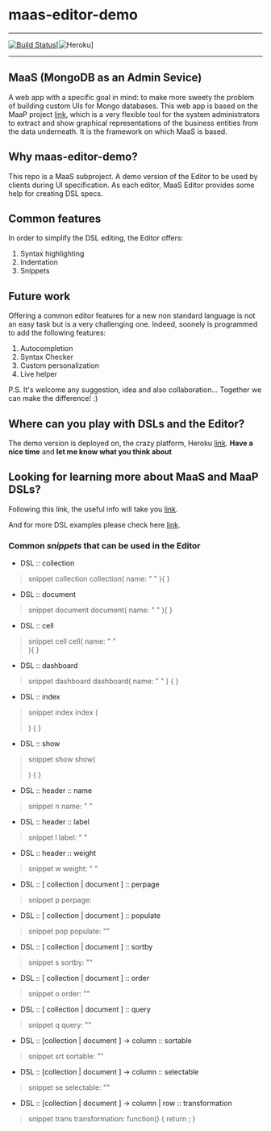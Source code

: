 # maas-editor-demo
--------------------------------------------------------

[![Build Status](https://semaphoreci.com/api/v1/projects/b7c4bbc6-f1b3-4066-8c99-51168ca58f69/967037/shields_badge.svg)](https://semaphoreci.com/apetrovYa/maas-editor-demo)[![Heroku](http://heroku-badge.herokuapp.com/?app=maas-editor-demo&style=flat&svg=1)]

--------------------------------------------------------

## MaaS (MongoDB as an Admin Sevice)

A web app with a specific goal in mind: to make more sweety the problem of building custom UIs for Mongo databases.
This web app is based on the MaaP project [link](https://github.com/steakholders/maap), which is a very flexible tool for the system administrators to extract and show graphical representations of the business entities from the data underneath. It is the framework on which MaaS is based.  

## Why maas-editor-demo?

This repo is a MaaS subproject. A demo version of the Editor to be used by clients during UI specification. As each editor, 
MaaS Editor provides some help for creating DSL specs.

## Common features

In order to simplify the DSL editing, the Editor offers:
1. Syntax highlighting
2. Indentation
3. Snippets

## Future work

Offering a common editor features for a new non standard language is not an easy task but is a very challenging one.
Indeed, soonely is programmed to add the following features:
1. Autocompletion 
2. Syntax Checker
3. Custom personalization
4. Live helper

P.S. It's welcome any suggestion, idea and also collaboration... Together we can make the difference! :) 

## Where can you play with DSLs and the Editor?

The demo version is deployed on, the crazy platform, Heroku [link](https://maas-editor-demo.herokuapp.com/#/).
****Have a nice time****  and ****let me know what you think about****

## Looking for learning more about MaaS and MaaP DSLs?

Following this link, the useful info will take you [link](https://github.com/steakholders/maap/wiki/DSL-File-Configuration).

And for more DSL examples please check here [link](https://github.com/steakholders/maap/wiki/DSL-Configuration-File-Example).


### Common ***snippets*** that can be used in the Editor

-  DSL :: collection

> snippet collection
> collection( 
>	  name: " "
>	){ }

- DSL :: document

> snippet document
>	document(
>	  name: " " 
>	){  }

-  DSL :: cell

> snippet cell
> 	cell( 
>	     name: " "  
>	){  }

-  DSL :: dashboard 

>
> snippet dashboard 
> 	dashboard(
>		name: "  " 
>	) {  }
>

-  DSL :: index

>
> snippet index 
>	index (
>		
>	) {   }
>
-  DSL :: show

> snippet show
>	show(
>	 	 
>	) {  }
>		 

	
-  DSL :: header :: name

> snippet n 
>	name: "  "

-  DSL :: header :: label

>
> snippet l
> label: " "
>

- DSL :: header :: weight

>
> snippet w 
>	weight: "  "
>


- DSL :: [ collection | document ] :: perpage

>
> snippet p 
>	perpage: 
>

-  DSL :: [ collection | document ] :: populate

>
> snippet pop 
> populate: ""
>

- DSL :: [ collection | document ] :: sortby

>
>  snippet s 
>  sortby: ""

-  DSL :: [ collection | document ] :: order

> snippet o
>	order: ""

- DSL :: [ collection | document ] :: query

>
> snippet q 
>	query: ""
>

- DSL :: [collection | document ] -> column :: sortable

>
> snippet srt 
>	sortable: ""
>

- DSL :: [collection | document ] -> column :: selectable

>
> snippet se 
>	selectable: "" 
>

- DSL :: [collection | document ] -> column | row :: transformation 

> snippet trans
>	transformation: function() { 
>	return  ; 
>	}
